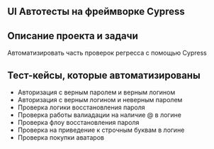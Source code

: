 <h2>UI Автотесты на фреймворке Cypress</h2>


## Описание проекта и задачи
Автоматизировать часть проверок регресса с помощью Cypress

## Тест-кейсы, которые автоматизированы
* Авторизация с верным паролем и верным логином
* Авторизация c верным логином и неверным паролем
* Проверка логики восстановления пароля
* Проверка работы валиадации на наличие @ в логине
* Проверка флоу восстановления пароля
* Проверка на приведение к строчным буквам в логине
* Проверка покупки аватаров

